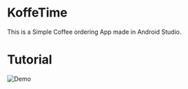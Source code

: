 # KoffeTime
This is a Simple Coffee ordering App made in Android Studio.
# Tutorial
![Demo](https://github.com/naman653/KoffeeTime/blob/master/demo.gif)
